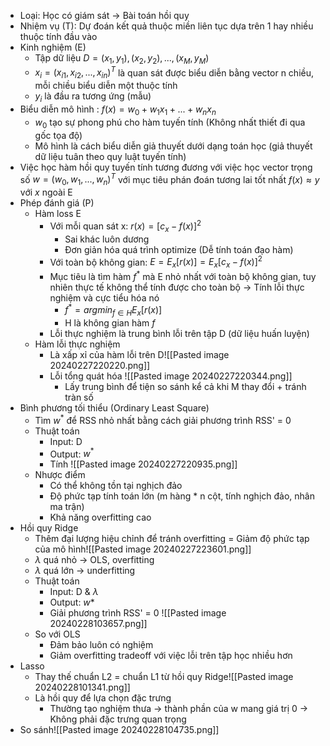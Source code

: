 - Loại: Học có giám sát -> Bài toán hồi quy
- Nhiệm vụ (T): Dự đoán kết quả thuộc miền liên tục dựa trên 1 hay nhiều thuộc tính đầu vào
- Kinh nghiệm (E)
	- Tập dữ liệu $D={(x_1,y_1),(x_2,y_2),...,(x_M,y_M)}$ 
	- $x_i=(x_{i1},x_{i2},...,x_{in})^T$ là quan sát được biểu diễn bằng vector n chiều, mỗi chiều biểu diễn một thuộc tính
	- $y_i$ là đầu ra tương ứng (mẫu)
- Biểu diễn mô hình : $f(x)=w_0+w_1x_1+...+w_nx_n$
	- $w_{0}$ tạo sự phong phú cho hàm tuyến tính (Không nhất thiết đi qua gốc tọa độ)
	- Mô hình là cách biểu diễn giả thuyết dưới dạng toán học (giả thuyết dữ liệu tuân theo quy luật tuyến tính)
- Việc học hàm hồi quy tuyến tính tương đương với việc học vector trọng số $w=(w_0,w_1,...,w_n)^T$ với mục tiêu phán đoán tương lai tốt nhất $f(x){\approx}y$ với $x$ ngoài E
- Phép đánh giá (P)
	- Hàm loss E
		- Với mỗi quan sát x: $r(x)=[c_x-f(x)]^2$
			- Sai khác luôn dương
			- Đơn giản hóa quá trình optimize (Dễ tính toán đạo hàm)
		- Với toàn bộ không gian: $E=E_x[r(x)]=E_x[c_x-f(x)]^2$
		- Mục tiêu là tìm hàm $f^*$ mà E nhỏ nhất với toàn bộ không gian, tuy nhiên thực tế không thể tính được cho toàn bộ -> Tính lỗi thực nghiệm và cực tiểu hóa nó
			- $f^*=argmin_{f{\in}H}E_x[r(x)]$
			- H là không gian hàm $f$
		- Lỗi thực nghiệm là trung bình lỗi trên tập D (dữ liệu huấn luyện)
	- Hàm lỗi thực nghiệm
		- Là xấp xỉ của hàm lỗi trên D![[Pasted image 20240227220220.png]]
		- Lỗi tổng quát hóa                           ![[Pasted image 20240227220344.png]]
			- Lấy trung bình để tiện so sánh kể cả khi M thay đổi + tránh tràn số
- Bình phương tối thiểu (Ordinary Least Square)
	- Tìm $w^*$ để RSS nhỏ nhất bằng cách giải phương trình RSS' = 0
	- Thuật toán
		- Input: D
		- Output: $w^*$
		- Tính ![[Pasted image 20240227220935.png]]
	- Nhược điểm
		- Có thể không tồn tại nghịch đảo
		- Độ phức tạp tính toán lớn (m hàng * n cột, tính nghịch đảo, nhân ma trận)
		- Khả năng overfitting cao
- Hồi quy Ridge
	- Thêm đại lượng hiệu chỉnh để tránh overfitting = Giảm độ phức tạp của mô hình![[Pasted image 20240227223601.png]]
	- $\lambda$ quá nhỏ -> OLS, overfitting
	- $\lambda$ quá lớn -> underfitting
	- Thuật toán
		- Input: D & $\lambda$
		- Output: $w*$
		- Giải phương trình RSS' = 0 ![[Pasted image 20240228103657.png]]
	- So với OLS
		- Đảm bảo luôn có nghiệm
		- Giảm overfitting tradeoff với việc lỗi trên tập học nhiều hơn
- Lasso
	- Thay thế chuẩn L2 = chuẩn L1 từ hồi quy Ridge![[Pasted image 20240228101341.png]]
	- Là hồi quy để lựa chọn đặc trưng
		- Thường tạo nghiệm thưa -> thành phần của w mang giá trị 0 -> Không phải đặc trưng quan trọng
- So sánh![[Pasted image 20240228104735.png]]